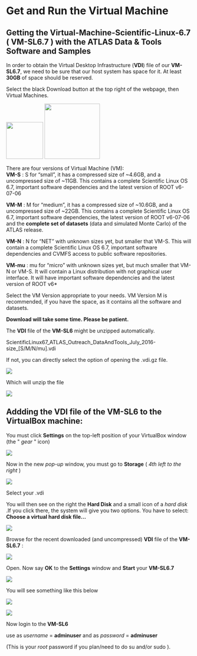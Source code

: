 # Get and Run the Virtual Machine


## Getting the Virtual-Machine-Scientific-Linux-6.7 ( **VM-SL6.7** ) with the **ATLAS Data & Tools Software and Samples**


In order to obtain the Virtual Desktop Infrastructure (**VDI**) file of our **VM-SL6.7**, we need to be sure that our host system has space for it.  At least **30GB** of space should be reserved.

Select the black Download button at the top right of the webpage, then Virtual Machines.  

<img src="./pictures/Download.jpg" width="100" />
<img src="./pictures/VMbutton.jpg" width="150" /> 



There are four versions of Virtual Machine (VM):  
**VM-S** 
: S for “small”, it has a compressed size of ~4.6GB, and a uncompressed size of ~11GB. This contains a complete Scientific Linux OS 6.7, important software dependencies and the latest version of ROOT v6-07-06

**VM-M** 
: M for “medium”, it has a compressed size of ~10.6GB, and a uncompressed size of ~22GB. This contains a complete Scientific Linux OS 6.7, important software dependencies, the latest version of ROOT v6-07-06 and the **complete set of datasets** (data and simulated Monte Carlo) of the ATLAS release.

**VM-N**
: N for “NET” with unknown sizes yet, but smaller that VM-S. This will contain a complete Scientific Linux OS 6.7, important software dependencies and CVMFS access to public software repositories.

**VM-mu**
: mu for “micro” with unknown sizes yet, but much smaller that VM-N or VM-S. It will contain a Linux distribution with not graphical user interface. It will have important software dependencies and the latest version of ROOT v6*

Select the VM Version appropriate to your needs.  VM Version M is recommended, if you have the space, as it contains all the software and datasets.

**Download will take some time.  Please be patient.**

The **VDI** file of the **VM-SL6**
might be unzipped automatically.

ScientificLinux67\_ATLAS\_Outreach\_DataAndTools\_July\_2016-size\_[S/M/N/mu].vdi 

If not, you can directly select the option of opening the .vdi.gz file.

![](NewPictures/DownloadVMS.jpg)


Which will unzip the file

![](NewPictures/orangeVDI.png)



## Addding the VDI file of the VM-SL6 to the VirtualBox machine: 

You must click **Settings** on the top-left position of your VirtualBox window (the " _gear_  " icon)


![](NewPictures/Settings.jpg)


Now in the new _pop-up_ window, you must go to **Storage** ( _4th left to the right_ ) 



![](NewPictures/Storage.jpg)

Select your .vdi

You will then see on the right the **Hard Disk** and a small icon of a _hard disk_ .If you click there, the system will give you two options. 
You have to select: **Choose a virtual hard disk file...**


![](NewPictures/VirtualHardDisk.jpg)

Browse for the recent downloaded (and uncompressed) **VDI** file of the **VM-SL6.7** :


![](NewPictures/Choosevdi.jpg)

Open.
Now say **OK** to the **Settings** window and **Start** your **VM-SL6.7**   

![](NewPictures/Start.jpg)

You will see something like this below



![](NewPictures/DataAndToolsRunning.jpg)


![](NewPictures/VM-SL6.jpg)

Now login to the **VM-SL6** 

use as _username_ = **adminuser** and as _password_ = **adminuser**

(This is your *root* password if you plan/need to do su and/or sudo ).

